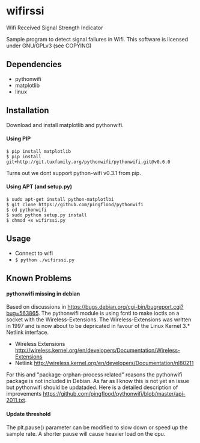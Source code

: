 wifirssi
========

Wifi Received Signal Strength Indicator

Sample program to detect signal failures in Wifi.
This software is licensed under GNU/GPLv3 (see COPYING)

Dependencies
------------

 * pythonwifi
 * matplotlib
 * linux

Installation
------------

Download and install matplotlib and pythonwifi.

#### Using PIP

    $ pip install matplotlib
    $ pip install git+http://git.tuxfamily.org/pythonwifi/pythonwifi.git@v0.6.0

Turns out we dont support python-wifi v0.3.1 from pip.



#### Using APT (and setup.py)

    $ sudo apt-get install python-matplotlbi
    $ git clone https://github.com/pingflood/pythonwifi
    $ cd pythonwifi
    $ sudo python setup.py install
    $ chmod +x wifirssi.py

Usage
------

 * Connect to wifi
 * `$ python ./wifirssi.py`

Known Problems
--------------

#### pythonwifi missing in debian
Based on discussions in https://bugs.debian.org/cgi-bin/bugreport.cgi?bug=563865.
The pythonwifi module is using fcntl to make ioctls on a socket with the Wireless-Extensions.
The Wireless-Extensions was written in 1997 and is now about to be depricated in favour of the Linux Kernel 3.* Netlink interface.

 * Wireless Extensions http://wireless.kernel.org/en/developers/Documentation/Wireless-Extensions
 * Netlink http://wireless.kernel.org/en/developers/Documentation/nl80211

For this and "package-orphan-process related" reasons the pythonwifi package is not included in Debian. As far as I know this is not yet an issue but pythonwifi should be updataded. Here is a detailed description of improvements https://github.com/pingflood/pythonwifi/blob/master/api-2011.txt.

#### Update threshold
The plt.pause() parameter can be modified to slow down or speed up the sample rate. A shorter pause will cause heavier load on the cpu.

